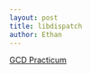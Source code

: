 ```yaml
---
layout: post
title: libdispatch
author: Ethan
---
```


[GCD Practicum](http://www.mikeash.com/pyblog/friday-qa-2009-09-25-gcd-practicum.html)
